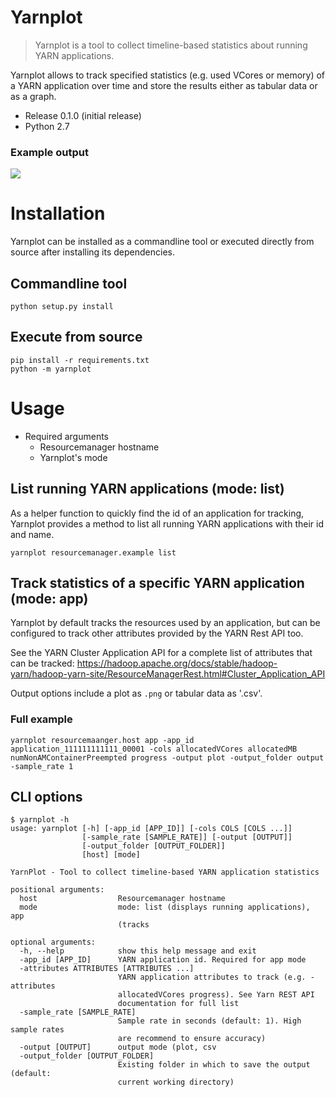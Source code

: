 # Yarnplot

> Yarnplot is a tool to collect timeline-based statistics about running YARN applications.

Yarnplot allows to track specified statistics (e.g. used VCores or memory) of a YARN application over time
and store the results either as tabular data or as a graph.


* Release 0.1.0 (initial release)
* Python 2.7

### Example output

![](https://user-images.githubusercontent.com/7067750/30961683-fb0f9366-a481-11e7-830e-ff43506476a2.png)


# Installation

Yarnplot can be installed as a commandline tool or executed directly from source after installing its dependencies.


## Commandline tool

```
python setup.py install
```

## Execute from source

```
pip install -r requirements.txt
python -m yarnplot
```

# Usage

* Required arguments
  * Resourcemanager hostname
  * Yarnplot's mode

## List running YARN applications (mode: list)

As a helper function to quickly find the id of an application for tracking, 
Yarnplot provides a method to list all running YARN applications with their id and name.

```
yarnplot resourcemanager.example list
```

## Track statistics of a specific YARN application (mode: app)

Yarnplot by default tracks the resources used by an application, 
but can be configured to track other attributes provided by the YARN Rest API too.

See the YARN Cluster Application API for a complete list of attributes that can be tracked:
https://hadoop.apache.org/docs/stable/hadoop-yarn/hadoop-yarn-site/ResourceManagerRest.html#Cluster_Application_API

Output options include a plot as `.png` or tabular data as '.csv'.

### Full example

```
yarnplot resourcemaanger.host app -app_id application_111111111111_00001 -cols allocatedVCores allocatedMB numNonAMContainerPreempted progress -output plot -output_folder output -sample_rate 1
```

## CLI options
```
$ yarnplot -h
usage: yarnplot [-h] [-app_id [APP_ID]] [-cols COLS [COLS ...]]
                [-sample_rate [SAMPLE_RATE]] [-output [OUTPUT]]
                [-output_folder [OUTPUT_FOLDER]]
                [host] [mode]

YarnPlot - Tool to collect timeline-based YARN application statistics

positional arguments:
  host                  Resourcemanager hostname
  mode                  mode: list (displays running applications), app
                        (tracks

optional arguments:
  -h, --help            show this help message and exit
  -app_id [APP_ID]      YARN application id. Required for app mode
  -attributes ATTRIBUTES [ATTRIBUTES ...]
                        YARN application attributes to track (e.g. -attributes
                        allocatedVCores progress). See Yarn REST API
                        documentation for full list
  -sample_rate [SAMPLE_RATE]
                        Sample rate in seconds (default: 1). High sample rates
                        are recommend to ensure accuracy)
  -output [OUTPUT]      output mode (plot, csv
  -output_folder [OUTPUT_FOLDER]
                        Existing folder in which to save the output (default:
                        current working directory)
```